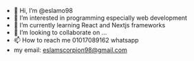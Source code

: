 - 👋 Hi, I’m @eslamo98
- 👀 I’m interested in programming especially web development
- 🌱 I’m currently learning React and Nextjs frameworks
- 💞️ I’m looking to collaborate on ...
- 📫 How to reach me 01017089162 whatsapp
- my email: eslamscorpion98@gmail.com

<!---
eslamo98/eslamo98 is a ✨ special ✨ repository because its `README.md` (this file) appears on your GitHub profile.
You can click the Preview link to take a look at your changes.
--->
